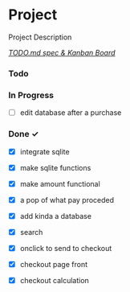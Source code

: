 # Project

Project Description

<em>[TODO.md spec & Kanban Board](https://bit.ly/3fCwKfM)</em>

### Todo


### In Progress

- [ ] edit database after a purchase  

### Done ✓

- [x] integrate sqlite
- [x] make sqlite functions
- [x] make amount functional  
- [x] a pop of what pay proceded  
- [x] add kinda a database  
- [x] search  
- [x] onclick to send to checkout  
- [x] checkout page front  
- [x] checkout calculation  

